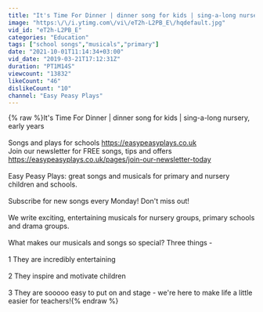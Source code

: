 ```yaml
---
title: "It's Time For Dinner | dinner song for kids | sing-a-long nursery, early years"
image: "https:\/\/i.ytimg.com\/vi\/eT2h-L2PB_E\/hqdefault.jpg"
vid_id: "eT2h-L2PB_E"
categories: "Education"
tags: ["school songs","musicals","primary"]
date: "2021-10-01T11:14:34+03:00"
vid_date: "2019-03-21T17:12:31Z"
duration: "PT1M14S"
viewcount: "13832"
likeCount: "46"
dislikeCount: "10"
channel: "Easy Peasy Plays"
---
```

{% raw %}It's Time For Dinner | dinner song for kids | sing-a-long nursery, early years<br /><br />Songs and plays for schools   <a rel="nofollow" target="blank" href="https://easypeasyplays.co.uk">https://easypeasyplays.co.uk</a> <br />Join our newsletter for FREE songs, tips and offers   <a rel="nofollow" target="blank" href="https://easypeasyplays.co.uk/pages/join-our-newsletter-today">https://easypeasyplays.co.uk/pages/join-our-newsletter-today</a><br /><br />Easy Peasy Plays: great songs and musicals for primary and nursery children and schools. <br /><br />Subscribe for new songs every Monday!  Don't miss out!<br /><br />We write exciting, entertaining musicals for nursery groups, primary schools and drama groups.  <br /><br />What makes our musicals and songs so special?  Three things -<br /><br />1  They are incredibly entertaining<br /><br />2  They inspire and motivate children<br /><br />3  They are sooooo easy to put on and stage - we're here to make life a little easier for teachers!{% endraw %}
